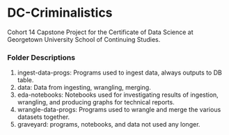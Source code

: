 # DC-Criminalistics
Cohort 14 Capstone Project for the Certificate of Data Science at Georgetown University School of Continuing Studies.

### Folder Descriptions
1. ingest-data-progs: Programs used to ingest data, always outputs to DB table.
2. data: Data from ingesting, wrangling, merging.
3. eda-notebooks: Notebooks used for investigating results of ingestion, wrangling, and producing graphs for technical reports.
4. wrangle-data-progs: Programs used to wrangle and merge the various datasets together.
5. graveyard: programs, notebooks, and data not used any longer.
